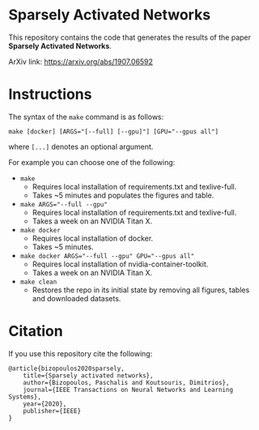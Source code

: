 # Sparsely Activated Networks
This repository contains the code that generates the results of the paper **Sparsely Activated Networks**.

ArXiv link: <https://arxiv.org/abs/1907.06592>

# Instructions
The syntax of the `make` command is as follows:

`make [docker] [ARGS="[--full] [--gpu]"] [GPU="--gpus all"]`

where `[...]` denotes an optional argument.

For example you can choose one of the following:
- `make`
	- Requires local installation of requirements.txt and texlive-full.
	- Takes ~5 minutes and populates the figures and table.
- `make ARGS="--full --gpu"`
	- Requires local installation of requirements.txt and texlive-full.
	- Takes a week on an NVIDIA Titan X.
- `make docker`
	- Requires local installation of docker.
	- Takes ~5 minutes.
- `make docker ARGS="--full --gpu" GPU="--gpus all"`
	- Requires local installation of nvidia-container-toolkit.
	- Takes a week on an NVIDIA Titan X.
- `make clean`
	- Restores the repo in its initial state by removing all figures, tables and downloaded datasets.

# Citation
If you use this repository cite the following:
```
@article{bizopoulos2020sparsely,
	title={Sparsely activated networks},
	author={Bizopoulos, Paschalis and Koutsouris, Dimitrios},
	journal={IEEE Transactions on Neural Networks and Learning Systems},
	year={2020},
	publisher={IEEE}
}
```
